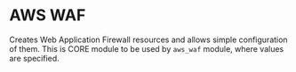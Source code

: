 
# AWS WAF

Creates Web Application Firewall resources and allows simple configuration of them. This is CORE module to be used by `aws_waf` module, where values are specified.
